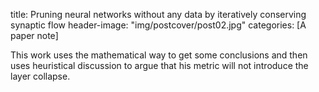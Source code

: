 title: Pruning neural networks without any data by iteratively conserving synaptic flow
header-image: "img/postcover/post02.jpg"
categories: [A paper note]

This work uses the mathematical way to get some conclusions and then uses heuristical discussion to argue that his metric will not introduce the layer collapse.

